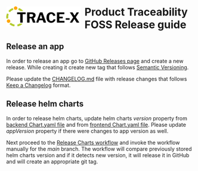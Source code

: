 <div style="display: flex; align-items: center;justify-content: center;align-content: center;">
   <img src="./trace-x-logo.svg" alt="Product Traceability FOSS Release Guide" style="width:200px;"/>
   <h1 style="margin: 10px 0 0 10px">Product Traceability FOSS Release guide</h1>
</div>

## Release an app

In order to release an app go to [GitHub Releases page](https://github.com/eclipse-tractusx/traceability-foss-backend/releases)
and create a new release. While creating it create new tag that follows [Semantic Versioning](https://semver.org/spec/v2.0.0.html).

Please update the [CHANGELOG.md](../CHANGELOG.md) file with release changes that follows [Keep a Changelog](https://keepachangelog.com/en/1.0.0/) format.

## Release helm charts

In order to release helm charts, update helm charts *version* property from
[backend Chart.yaml file](../backend/charts/traceability-foss-backend/Chart.yaml) and from
[frontend Chart.yaml file](../frontend/charts/traceability-foss-backend/Chart.yaml).
Please update *appVersion* property if there were changes to app version as well.

Next proceed to the [Release Charts workflow](https://github.com/eclipse-tractusx/traceability-foss-backend/actions/workflows/helm-chart-release.yaml)
and invoke the workflow manually for the *main* branch. The workflow will compare previously stored helm charts version and if it detects new version, it will release it in GitHub and will create an appropriate git tag.
